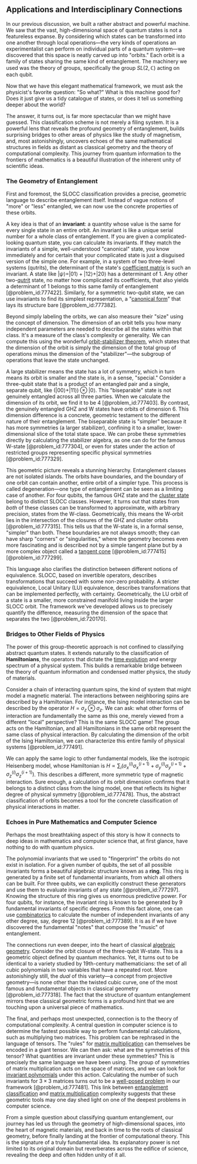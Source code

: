 ## Applications and Interdisciplinary Connections

In our previous discussion, we built a rather abstract and powerful machine. We saw that the vast, high-dimensional space of quantum states is not a featureless expanse. By considering which states can be transformed into one another through local operations—the very kinds of operations an experimentalist can perform on individual parts of a quantum system—we discovered that this space is neatly carved up into "orbits." Each orbit is a family of states sharing the same kind of entanglement. The machinery we used was the theory of groups, specifically the group $SL(2, \mathbb{C})$ acting on each qubit.

Now that we have this elegant mathematical framework, we must ask the physicist's favorite question: "So what?" What is this machine good for? Does it just give us a tidy catalogue of states, or does it tell us something deeper about the world?

The answer, it turns out, is far more spectacular than we might have guessed. This classification scheme is not merely a filing system. It is a powerful lens that reveals the profound geometry of entanglement, builds surprising bridges to other areas of physics like the study of magnetism, and, most astonishingly, uncovers echoes of the same mathematical structures in fields as distant as classical geometry and the theory of computational complexity. This journey from quantum information to the frontiers of mathematics is a beautiful illustration of the inherent unity of scientific ideas.

### The Geometry of Entanglement

First and foremost, the SLOCC classification provides a precise, geometric language to describe entanglement itself. Instead of vague notions of "more" or "less" entangled, we can now use the concrete properties of these orbits.

A key idea is that of an **invariant**: a quantity whose value is the same for every single state in an entire orbit. An invariant is like a unique serial number for a whole class of entanglement. If you are given a complicated-looking quantum state, you can calculate its invariants. If they match the invariants of a simple, well-understood "canonical" state, you know immediately and for certain that your complicated state is just a disguised version of the simple one. For example, in a system of two three-level systems (qutrits), the determinant of the state's [coefficient matrix](@article_id:150979) is such an invariant. A state like $|\psi\rangle = |01\rangle + |12\rangle + |20\rangle$ has a determinant of 1. Any other two-[qutrit](@article_id:145763) state, no matter how complicated its coefficients, that also yields a determinant of 1 belongs to this same family of entanglement [@problem_id:777422]. Similarly, for a symmetric two-qubit state, we can use invariants to find its simplest representation, a "[canonical form](@article_id:139743)" that lays its structure bare [@problem_id:777382].

Beyond simply labeling the orbits, we can also measure their "size" using the concept of dimension. The dimension of an orbit tells you how many independent parameters are needed to describe all the states within that class. It's a measure of the class's complexity or generality. We can compute this using the wonderful [orbit-stabilizer theorem](@article_id:144736), which states that the dimension of the orbit is simply the dimension of the total group of operations minus the dimension of the "stabilizer"—the subgroup of operations that leave the state unchanged.

A large stabilizer means the state has a lot of symmetry, which in turn means its orbit is smaller and the state is, in a sense, "special." Consider a three-qubit state that is a product of an entangled pair and a single, separate qubit, like $(|00\rangle+|11\rangle) \otimes |0\rangle$. This "biseparable" state is not genuinely entangled across all three parties. When we calculate the dimension of its orbit, we find it to be 4 [@problem_id:777403]. By contrast, the genuinely entangled GHZ and W states have orbits of dimension 6. This dimension difference is a concrete, geometric testament to the different nature of their entanglement. The biseparable state is "simpler" because it has more symmetries (a larger stabilizer), confining it to a smaller, lower-dimensional slice of the total state space. We can probe these symmetries directly by calculating the stabilizer algebra, as one can do for the famous W-state [@problem_id:777304], or even for states under the action of restricted groups representing specific physical symmetries [@problem_id:777329].

This geometric picture reveals a stunning hierarchy. Entanglement classes are not isolated islands. The orbits have boundaries, and the boundary of one orbit can contain another, entire orbit of a simpler type. This process is called degeneration—one type of entanglement can be seen as a limiting case of another. For four qubits, the famous GHZ state and the [cluster state](@article_id:143153) belong to distinct SLOCC classes. However, it turns out that states from *both* of these classes can be transformed to approximate, with arbitrary precision, states from the W-class. Geometrically, this means the W-orbit lies in the intersection of the closures of the GHZ and cluster orbits [@problem_id:777315]. This tells us that the W-state is, in a formal sense, "simpler" than both. These boundaries are not always smooth; they can have sharp "corners" or "singularities," where the geometry becomes even more fascinating and is described not by a simple tangent plane but by a more complex object called a [tangent cone](@article_id:159192) [@problem_id:777415] [@problem_id:777299].

This language also clarifies the distinction between different notions of equivalence. SLOCC, based on invertible operators, describes transformations that succeed with some non-zero probability. A stricter equivalence, Local Unitary (LU) equivalence, describes transformations that can be implemented perfectly, with certainty. Geometrically, the LU orbit of a state is a smaller, more constrained manifold living inside the larger SLOCC orbit. The framework we've developed allows us to precisely quantify the difference, measuring the dimension of the space that separates the two [@problem_id:720170].

### Bridges to Other Fields of Physics

The power of this group-theoretic approach is not confined to classifying abstract quantum states. It extends naturally to the classification of **Hamiltonians**, the operators that dictate the [time evolution](@article_id:153449) and energy spectrum of a physical system. This builds a remarkable bridge between the theory of quantum information and condensed matter physics, the study of materials.

Consider a chain of interacting quantum spins, the kind of system that might model a magnetic material. The interactions between neighboring spins are described by a Hamiltonian. For instance, the Ising model interaction can be described by the operator $H = \sigma_z \otimes \sigma_z$. We can ask: what other forms of interaction are fundamentally the same as this one, merely viewed from a different "local" perspective? This is the same SLOCC game! The group acts on the Hamiltonian, and all Hamiltonians in the same orbit represent the same class of physical interaction. By calculating the dimension of the orbit of the Ising Hamiltonian, we can characterize this entire family of physical systems [@problem_id:777491].

We can apply the same logic to other fundamental models, like the isotropic Heisenberg model, whose Hamiltonian is $H \propto \sum_i (\sigma_x^{(i)}\sigma_x^{(i+1)} + \sigma_y^{(i)}\sigma_y^{(i+1)} + \sigma_z^{(i)}\sigma_z^{(i+1)})$. This describes a different, more symmetric type of magnetic interaction. Sure enough, a calculation of its orbit dimension confirms that it belongs to a distinct class from the Ising model, one that reflects its higher degree of physical symmetry [@problem_id:777478]. Thus, the abstract classification of orbits becomes a tool for the concrete classification of physical interactions in matter.

### Echoes in Pure Mathematics and Computer Science

Perhaps the most breathtaking aspect of this story is how it connects to deep ideas in mathematics and computer science that, at first glance, have nothing to do with quantum physics.

The polynomial invariants that we used to "fingerprint" the orbits do not exist in isolation. For a given number of qubits, the set of all possible invariants forms a beautiful algebraic structure known as a **ring**. This ring is generated by a finite set of fundamental invariants, from which all others can be built. For three qubits, we can explicitly construct these generators and use them to evaluate invariants of any state [@problem_id:777297]. Knowing the structure of this ring gives us enormous predictive power. For four qubits, for instance, the invariant ring is known to be generated by 9 fundamental invariants of specific degrees. From this fact alone, one can use [combinatorics](@article_id:143849) to calculate the number of independent invariants of any other degree, say, degree 12 [@problem_id:777389]. It is as if we have discovered the fundamental "notes" that compose the "music" of entanglement.

The connections run even deeper, into the heart of classical [algebraic geometry](@article_id:155806). Consider the orbit closure of the three-qubit W-state. This is a geometric object defined by quantum mechanics. Yet, it turns out to be identical to a variety studied by 19th-century mathematicians: the set of all cubic polynomials in two variables that have a repeated root. More astonishingly still, the *dual* of this variety—a concept from projective geometry—is none other than the twisted cubic curve, one of the most famous and fundamental objects in classical geometry [@problem_id:777318]. The fact that the structure of quantum entanglement mirrors these classical geometric forms is a profound hint that we are touching upon a universal piece of mathematics.

The final, and perhaps most unexpected, connection is to the theory of computational complexity. A central question in computer science is to determine the fastest possible way to perform fundamental calculations, such as multiplying two matrices. This problem can be rephrased in the language of tensors. The "rules" for [matrix multiplication](@article_id:155541) can themselves be encoded in a giant tensor. We can then ask: what are the symmetries of this tensor? What quantities are invariant under these symmetries? This is precisely the same language we have been using. The group of symmetries of matrix multiplication acts on the space of matrices, and we can look for [invariant polynomials](@article_id:266443) under this action. Calculating the number of such invariants for $3 \times 3$ matrices turns out to be a [well-posed problem](@article_id:268338) in our framework [@problem_id:777481]. This link between [entanglement classification](@article_id:197889) and [matrix multiplication](@article_id:155541) complexity suggests that these geometric tools may one day shed light on one of the deepest problems in computer science.

From a simple question about classifying quantum entanglement, our journey has led us through the geometry of high-dimensional spaces, into the heart of magnetic materials, and back in time to the roots of classical geometry, before finally landing at the frontier of computational theory. This is the signature of a truly fundamental idea. Its explanatory power is not limited to its original domain but reverberates across the edifice of science, revealing the deep and often hidden unity of it all.